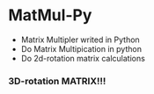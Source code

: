 # MatMul-Py
* Matrix Multipler writed in Python
* Do Matrix Multipication in python
* Do 2d-rotation matrix calculations

### 3D-rotation MATRIX!!!
